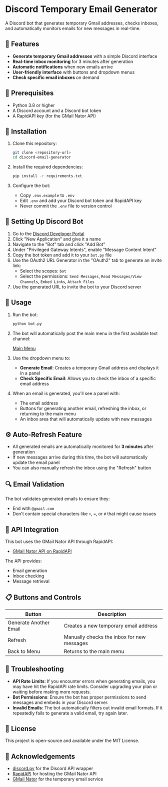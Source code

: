 # Discord Temporary Email Generator

A Discord bot that generates temporary Gmail addresses, checks inboxes, and automatically monitors emails for new messages in real-time.

## 📧 Features

- **Generate temporary Gmail addresses** with a simple Discord interface
- **Real-time inbox monitoring** for 3 minutes after generation
- **Automatic notifications** when new emails arrive
- **User-friendly interface** with buttons and dropdown menus
- **Check specific email inboxes** on demand

## 🔧 Prerequisites

- Python 3.8 or higher
- A Discord account and a Discord bot token
- A RapidAPI key (for the GMail Nator API)

## 🚀 Installation

1. Clone this repository:
   ```bash
   git clone <repository-url>
   cd discord-email-generator
   ```

2. Install the required dependencies:
   ```bash
   pip install -r requirements.txt
   ```

3. Configure the bot:
   - Copy `.env.example` to `.env`
   - Edit `.env` and add your Discord bot token and RapidAPI key
   - Never commit the `.env` file to version control

## 🔐 Setting Up Discord Bot

1. Go to the [Discord Developer Portal](https://discord.com/developers/applications)
2. Click "New Application" and give it a name
3. Navigate to the "Bot" tab and click "Add Bot"
4. Under "Privileged Gateway Intents", enable "Message Content Intent"
5. Copy the bot token and add it to your `bot.py` file
6. Use the OAuth2 URL Generator in the "OAuth2" tab to generate an invite link:
   - Select the scopes: `bot`
   - Select the permissions: `Send Messages`, `Read Messages/View Channels`, `Embed Links`, `Attach Files`
7. Use the generated URL to invite the bot to your Discord server

## 📝 Usage

1. Run the bot:
   ```bash
   python bot.py
   ```

2. The bot will automatically post the main menu in the first available text channel:

   [Main Menu](https://imgur.com/dzaLDBo)

3. Use the dropdown menu to:
   - **Generate Email**: Creates a temporary Gmail address and displays it in a panel
   - **Check Specific Email**: Allows you to check the inbox of a specific email address

4. When an email is generated, you'll see a panel with:
   - The email address
   - Buttons for generating another email, refreshing the inbox, or returning to the main menu
   - An inbox area that will automatically update with new messages

## ⚙️ Auto-Refresh Feature

- All generated emails are automatically monitored for **3 minutes** after generation
- If new messages arrive during this time, the bot will automatically update the email panel
- You can also manually refresh the inbox using the "Refresh" button

## 🔍 Email Validation

The bot validates generated emails to ensure they:
- End with `@gmail.com`
- Don't contain special characters like `+`, `=`, or `#` that might cause issues

## 🔄 API Integration

This bot uses the GMail Nator API through RapidAPI:
- [GMail Nator API on RapidAPI](https://rapidapi.com/johndevz/api/gmailnator)

The API provides:
- Email generation
- Inbox checking
- Message retrieval

## 📋 Buttons and Controls

| Button | Description |
|--------|-------------|
| Generate Another Email | Creates a new temporary email address |
| Refresh | Manually checks the inbox for new messages |
| Back to Menu | Returns to the main menu |

## 🤔 Troubleshooting

- **API Rate Limits**: If you encounter errors when generating emails, you may have hit the RapidAPI rate limits. Consider upgrading your plan or waiting before making more requests.
- **Bot Permissions**: Ensure the bot has proper permissions to send messages and embeds in your Discord server.
- **Invalid Emails**: The bot automatically filters out invalid email formats. If it repeatedly fails to generate a valid email, try again later.

## 📄 License

This project is open-source and available under the MIT License.

## 🙏 Acknowledgements

- [discord.py](https://github.com/Rapptz/discord.py) for the Discord API wrapper
- [RapidAPI](https://rapidapi.com/) for hosting the GMail Nator API
- [GMail Nator](https://www.gmailnator.com/) for the temporary email service
